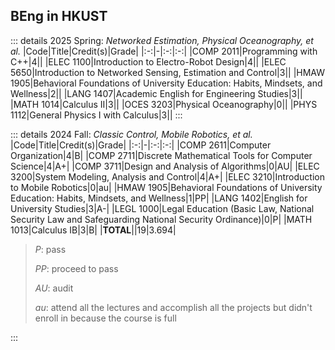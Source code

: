 ## BEng in HKUST

::: details 2025 Spring: _Networked Estimation, Physical Oceanography, et al._
|Code|Title|Credit(s)|Grade|
|:-:|-|:-:|:-:|
|COMP 2011|Programming with C++|4||
|ELEC 1100|Introduction to Electro-Robot Design|4||
|ELEC 5650|Introduction to Networked Sensing, Estimation and Control|3||
|HMAW 1905|Behavioral Foundations of University Education: Habits, Mindsets, and Wellness|2||
|LANG 1407|Academic English for Engineering Studies|3||
|MATH 1014|Calculus II|3||
|OCES 3203|Physical Oceanography|0||
|PHYS 1112|General Physics I with Calculus|3||
:::

::: details 2024 Fall: _Classic Control, Mobile Robotics, et al._
|Code|Title|Credit(s)|Grade|
|:-:|-|:-:|:-:|
|COMP 2611|Computer Organization|4|B|
|COMP 2711|Discrete Mathematical Tools for Computer Science|4|A+|
|COMP 3711|Design and Analysis of Algorithms|0|AU|
|ELEC 3200|System Modeling, Analysis and Control|4|A+|
|ELEC 3210|Introduction to Mobile Robotics|0|au|
|HMAW 1905|Behavioral Foundations of University Education: Habits, Mindsets, and Wellness|1|PP|
|LANG 1402|English for University Studies|3|A-|
|LEGL 1000|Legal Education (Basic Law, National Security Law and Safeguarding National Security Ordinance)|0|P|
|MATH 1013|Calculus IB|3|B|
|**TOTAL**||19|3.694|

> _P_: pass
>
> _PP_: proceed to pass
>
> _AU_: audit
>
> _au_: attend all the lectures and accomplish all the projects but didn't enroll in because the course is full

:::
